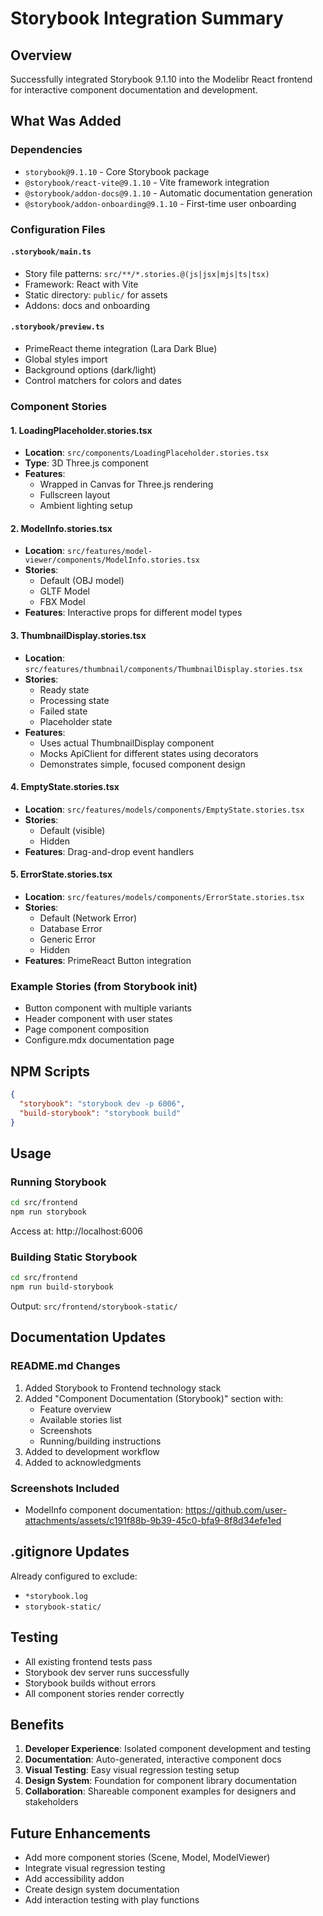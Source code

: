 # Storybook Integration Summary

## Overview

Successfully integrated Storybook 9.1.10 into the Modelibr React frontend for interactive component documentation and development.

## What Was Added

### Dependencies

- `storybook@9.1.10` - Core Storybook package
- `@storybook/react-vite@9.1.10` - Vite framework integration
- `@storybook/addon-docs@9.1.10` - Automatic documentation generation
- `@storybook/addon-onboarding@9.1.10` - First-time user onboarding

### Configuration Files

#### `.storybook/main.ts`

- Story file patterns: `src/**/*.stories.@(js|jsx|mjs|ts|tsx)`
- Framework: React with Vite
- Static directory: `public/` for assets
- Addons: docs and onboarding

#### `.storybook/preview.ts`

- PrimeReact theme integration (Lara Dark Blue)
- Global styles import
- Background options (dark/light)
- Control matchers for colors and dates

### Component Stories

#### 1. LoadingPlaceholder.stories.tsx

- **Location**: `src/components/LoadingPlaceholder.stories.tsx`
- **Type**: 3D Three.js component
- **Features**:
  - Wrapped in Canvas for Three.js rendering
  - Fullscreen layout
  - Ambient lighting setup

#### 2. ModelInfo.stories.tsx

- **Location**: `src/features/model-viewer/components/ModelInfo.stories.tsx`
- **Stories**:
  - Default (OBJ model)
  - GLTF Model
  - FBX Model
- **Features**: Interactive props for different model types

#### 3. ThumbnailDisplay.stories.tsx

- **Location**: `src/features/thumbnail/components/ThumbnailDisplay.stories.tsx`
- **Stories**:
  - Ready state
  - Processing state
  - Failed state
  - Placeholder state
- **Features**:
  - Uses actual ThumbnailDisplay component
  - Mocks ApiClient for different states using decorators
  - Demonstrates simple, focused component design

#### 4. EmptyState.stories.tsx

- **Location**: `src/features/models/components/EmptyState.stories.tsx`
- **Stories**:
  - Default (visible)
  - Hidden
- **Features**: Drag-and-drop event handlers

#### 5. ErrorState.stories.tsx

- **Location**: `src/features/models/components/ErrorState.stories.tsx`
- **Stories**:
  - Default (Network Error)
  - Database Error
  - Generic Error
  - Hidden
- **Features**: PrimeReact Button integration

### Example Stories (from Storybook init)

- Button component with multiple variants
- Header component with user states
- Page component composition
- Configure.mdx documentation page

## NPM Scripts

```json
{
  "storybook": "storybook dev -p 6006",
  "build-storybook": "storybook build"
}
```

## Usage

### Running Storybook

```bash
cd src/frontend
npm run storybook
```

Access at: http://localhost:6006

### Building Static Storybook

```bash
cd src/frontend
npm run build-storybook
```

Output: `src/frontend/storybook-static/`

## Documentation Updates

### README.md Changes

1. Added Storybook to Frontend technology stack
2. Added "Component Documentation (Storybook)" section with:
   - Feature overview
   - Available stories list
   - Screenshots
   - Running/building instructions
3. Added to development workflow
4. Added to acknowledgments

### Screenshots Included

- ModelInfo component documentation: https://github.com/user-attachments/assets/c191f88b-9b39-45c0-bfa9-8f8d34efe1ed

## .gitignore Updates

Already configured to exclude:

- `*storybook.log`
- `storybook-static/`

## Testing

- All existing frontend tests pass
- Storybook dev server runs successfully
- Storybook builds without errors
- All component stories render correctly

## Benefits

1. **Developer Experience**: Isolated component development and testing
2. **Documentation**: Auto-generated, interactive component docs
3. **Visual Testing**: Easy visual regression testing setup
4. **Design System**: Foundation for component library documentation
5. **Collaboration**: Shareable component examples for designers and stakeholders

## Future Enhancements

- Add more component stories (Scene, Model, ModelViewer)
- Integrate visual regression testing
- Add accessibility addon
- Create design system documentation
- Add interaction testing with play functions
